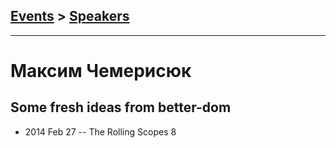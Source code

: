 ## [Events](../README.md) > [Speakers](../speakers.md)
---

# Максим Чемерисюк

## Some fresh ideas from better-dom
- 2014 Feb 27 -- The Rolling Scopes 8    
